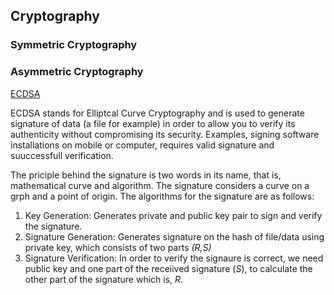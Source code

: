 ## Cryptography



### Symmetric Cryptography


### Asymmetric Cryptography


[ECDSA](https://www.instructables.com/Understanding-how-ECDSA-protects-your-data/)


ECDSA stands for Elliptcal Curve Cryptography and is used to generate signature of data (a file for example) in order to allow you to verify its authenticity without compromising its security. Examples, signing software installations on mobile or computer, requires valid signature and suuccessfull verification.

The priciple behind the signature is two words in its name, that is, mathematical curve and algorithm. The signature considers a curve on a grph and a point of origin. The algorithms for the signature are as follows:

1. Key Generation: Generates private and public key pair to sign and verify the signature.
2. Signature Generation: Generates signature on the hash of file/data using private key, which consists of two parts *(R,S)*
3. Signature Verification: In order to verify the signaure is correct, we need public key and one part of the receiived signature (*S*), to calculate the other part of the signature which is, *R*.

